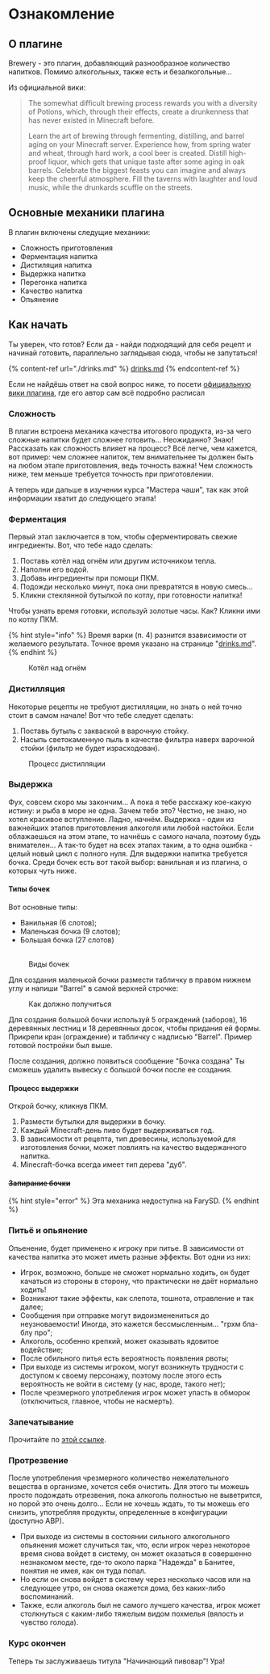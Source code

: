 # Ознакомление

## О плагине

Brewery - это плагин, добавляющий разнообразное количество напитков. Помимо алкогольных, также есть и безалкогольные...

Из официальной вики:

> The somewhat difficult brewing process rewards you with a diversity of Potions, which, through their effects, create a drunkenness that has never existed in Minecraft before.
>
> Learn the art of brewing through fermenting, distilling, and barrel aging on your Minecraft server. Experience how, from spring water and wheat, through hard work, a cool beer is created. Distill high-proof liquor, which gets that unique taste after some aging in oak barrels. Celebrate the biggest feasts you can imagine and always keep the cheerful atmosphere. Fill the taverns with laughter and loud music, while the drunkards scuffle on the streets.

## Основные механики плагина

В плагин включены следущие механики:

- Сложность приготовления
- Ферментация напитка
- Дистиляция напитка
- Выдержка напитка
- Перегонка напитка
- Качество напитка
- Опьянение

## Как начать

Ты уверен, что готов? Если да - найди подходящий для себя рецепт и начинай готовить, параллельно заглядывая сюда, чтобы не запутаться!

{% content-ref url="./drinks.md" %}
[drinks.md](./drinks.md)
{% endcontent-ref %}

Если не найдёшь ответ на свой вопрос ниже, то посети [официальную вики плагина](https://github.com/DieReicheErethons/Brewery/wiki), где его автор сам всё подробно расписал

### Сложность

В плагин встроена механика качества итогового продукта, из-за чего сложные напитки будет сложнее готовить... Неожиданно? Знаю! Рассказать как сложность влияет на процесс? Всё легче, чем кажется, вот пример: чем сложнее напиток, тем внимательнее ты должен быть на любом этапе приготовления, ведь точность важна! Чем сложность ниже, тем меньше требуется точность при приготовлении.

А теперь иди дальше в изучении курса "Мастера чаши", так как этой информации хватит до следующего этапа!

### Ферментация

Первый этап заключается в том, чтобы сферментировать свежие ингредиенты. Вот, что тебе надо сделать:

1. Поставь котёл над огнём или другим источником тепла.
2. Наполни его водой.
3. Добавь ингредиенты при помощи ПКМ.
4. Подожди несколько минут, пока они превратятся в новую смесь...
5. Кликни стеклянной бутылкой по котлу, при готовности напитка!

Чтобы узнать время готовки, используй золотые часы. Как? Кликни ими по котлу ПКМ.

{% hint style="info" %}
Время варки (п. 4) разнится взависимости от желаемого результата. Точное время указано на странице "[drinks.md](./drinks.md)".
{% endhint %}

<figure><img src="https://camo.githubusercontent.com/a51c413b524561ce21f200d78b9759f5836e1b5f153392dbb7a373b892cb9c92/687474703a2f2f692e696d6775722e636f6d2f3144636c6e31392e706e67" alt=""><figcaption>Котёл над огнём</figcaption></figure>

### Дистилляция

Некоторые рецепты не требуют дистилляции, но знать о ней точно стоит в самом начале! Вот что тебе следует сделать:

1. Поставь бутыль с закваской в варочную стойку.
2. Насыпь светокаменную пыль в качестве фильтра наверх варочной стойки (фильтр не будет израсходован).

<figure><img src="https://camo.githubusercontent.com/695e134609da62c0e797cfd4ef3ae3c75804c0cce250efcbb0221cd54109f9d7/687474703a2f2f692e696d6775722e636f6d2f524a4b563958732e706e67" alt=""><figcaption>Процесс дистилляции</figcaption></figure>

### Выдержка

Фух, совсем скоро мы закончим... А пока я тебе расскажу кое-какую истину: и рыба в море не одна. Зачем тебе это? Честно, не знаю, но хотел красивое вступление. Ладно, начнём. Выдержка - один из важнейших этапов приготовления алкоголя или любой настойки. Если облажаешься на этом этапе, то начнёшь с самого начала, поэтому будь внимателен... А так-то будет на всех этапах таким, а то одна ошибка - целый новый цикл с полного нуля. Для выдержки напитка требуется бочка. Среди бочек есть вот такой выбор: ванильная и из плагина, о которых чуть ниже.

#### Типы бочек

Вот основные типы:

- Ванильная (6 слотов);
- Маленькая бочка (9 слотов);
- Большая бочка (27 слотов)

<figure>
    <picture>
        <source srcset="https://camo.githubusercontent.com/f6692fb86fdcb4c47faae315e2cc1dd129365222db5c81fc470752e5379d330d/68747470733a2f2f67616d6570656469612e637572736563646e2e636f6d2f6d696e6563726166745f64655f67616d6570656469612f7468756d622f332f33332f466173732e706e672f31353070782d466173732e706e673f76657273696f6e3d6564386263393832323739353330656134366461633762393332656331623836">
        <img src="https://camo.githubusercontent.com/f6692fb86fdcb4c47faae315e2cc1dd129365222db5c81fc470752e5379d330d/68747470733a2f2f67616d6570656469612e637572736563646e2e636f6d2f6d696e6563726166745f64655f67616d6570656469612f7468756d622f332f33332f466173732e706e672f31353070782d466173732e706e673f76657273696f6e3d6564386263393832323739353330656134366461633762393332656331623836" alt="">
    </picture>
    <picture>
        <source srcset="https://camo.githubusercontent.com/72b19a687db21cb6c33274de328f87e4ad12b513e856cb67c7b541d3c9d41e4c/68747470733a2f2f696d6775722e636f6d2f426b4e736935342e706e67">
        <img src="https://camo.githubusercontent.com/72b19a687db21cb6c33274de328f87e4ad12b513e856cb67c7b541d3c9d41e4c/68747470733a2f2f696d6775722e636f6d2f426b4e736935342e706e67" alt="">
    </picture>
    <picture>
        <source srcset="https://camo.githubusercontent.com/86be3e4a6ab7d08c34138491178c3aa837dcfaf11fe42ceb8b0bc5c4cc3794b4/68747470733a2f2f696d6775722e636f6d2f6b336834716a302e706e67">
        <img src="https://camo.githubusercontent.com/86be3e4a6ab7d08c34138491178c3aa837dcfaf11fe42ceb8b0bc5c4cc3794b4/68747470733a2f2f696d6775722e636f6d2f6b336834716a302e706e67" alt="">
    </picture>
    <figcaption>Виды бочек</figcaption>
</figure>

Для создания маленькой бочки размести табличку в правом нижнем углу и напиши "Barrel" в самой верхней строчке:

<figure><img src="https://camo.githubusercontent.com/77eb79971b0a28805fafab0d1803dc467873abcb8f756fe8edbec4e679ef0aa5/687474703a2f2f692e696d6775722e636f6d2f754970436678412e706e67" alt=""><figcaption>Как должно получиться</figcaption></figure>

Для создания большой бочки используй 5 ограждений (заборов), 16 деревянных лестниц и 18 деревянных досок, чтобы придания ей формы. Прикрепи кран (ограждение) и табличку с надписью "Barrel". Пример готовой постройки был выше.

После создания, должно появиться сообщение "Бочка создана"
Ты сможешь удалить вывеску с большой бочки после ее создания.

#### Процесс выдержки

Открой бочку, кликнув ПКМ.

1. Размести бутылки для выдержки в бочку.
2. Каждый Minecraft-день пиво будет выдерживаться год.
3. В зависимости от рецепта, тип древесины, используемой для изготовления бочки, может повлиять на качество выдержанного напитка.
4. Minecraft-бочка всегда имеет тип дерева "дуб".

#### ~~Запирание бочки~~

{% hint style="error" %}
Эта механика недоступна на FarySD.
{% endhint %}

### Питьё и опьянение

Опьенение, будет применено к игроку при питье. В зависимости от качества напитка это может иметь разные эффекты. Вот одни из них:

- Игрок, возможно, больше не сможет нормально ходить, он будет качаться из стороны в сторону, что практически не даёт нормально ходить!
- Возникают такие эффекты, как слепота, тошнота, отравление и так далее;
- Сообщения при отправке могут видоизменениться до неузноваемости! Иногда, это кажется бессмысленным... "грхм бла-блу про";
- Алкоголь, особенно крепкий, может оказывать ядовитое водействие;
- После обильного питья есть вероятность появления рвоты;
- При выходе из системы игроком, могут возникнуть трудности с доступом к своему персонажу, поэтому после этого есть вероятность не войти в систему (у нас, вроде, такого нет);
- После чрезмерного употребления игрок может упасть в обморок (отключиться, главное, чтобы не насмерть).

### Запечатывание

Прочитайте по [этой ссылке](https://github.com/DieReicheErethons/Brewery/wiki/Usage#brew-sealing---for-shop-plugins).

### Протрезвение

После употребления чрезмерного количество нежелательного вещества в организме, хочется себя очистить. Для этого ты можешь просто подождать отрезвения, пока алкоголь полностью не выветрится, но порой это очень долго... Если не хочешь ждать, то ты можешь его снизить, употребляя продукты, определенные в конфигурации (доступно АВР).

- При выходе из системы в состоянии сильного алкогольного опьянения может случиться так, что, если игрок через некоторое время снова войдет в систему, он может оказаться в совершенно незнакомом месте, где-то около парка "Надежда" в Банитее, понятия не имея, как он туда попал.
- Но если он снова войдет в систему через несколько часов или на следующее утро, он снова окажется дома, без каких-либо воспоминаний.
- Также, если алкоголь был не самого лучшего качества, игрок может столкнуться с каким-либо тяжелым видом похмелья (вялость и чувство голода).

### Курс окончен

Теперь ты заслуживаешь титула "Начинающий пивовар"! Ура!
